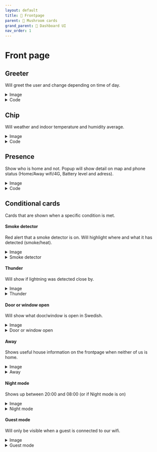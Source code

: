 ```yaml
---
layout: default
title: 📄 Frontpage
parent: 🍄 Mushroom cards
grand_parent: 🦄 Dashboard UI
nav_order: 1
---
```


# Front page

## Greeter
Will greet the user and change depending on time of day.

<details markdown="block">
  <summary>Image</summary>
![greeter](\assets\images\frontpage\greeter.png)
</details>

<details markdown="block">
  <summary>Code</summary>
{% raw %}

```yml
type: custom:button-card
template: card_header
variables:
  card_header_back_button: false
  card_header_title: |
    [[[
      const d = new Date();
      var hour = d.getHours();
      if (hour <= '6'){
        var greet = 'God natt';
        var emoji = '😴';
      } else if (hour <= '10'){
        var greet = 'God morgon';
        var emoji = '☕';
      } else if (hour <= '12'){
        var greet = 'God dag';
        var emoji = '🙂';
      } else if (hour <= '15'){
        var greet = 'God dag';
        var emoji = '😊';
      } else if (hour <= '18'){
        var greet = 'God dag';
        var emoji = '😎';
      } else if (hour <= '23'){
        var greet = 'God kväll';
        var emoji = '🥱';
      } else {
        var greet = 'God natt';
        var emoji = '😴';
      }
      return greet + ' ' + user.name + '!' + ' ' + emoji;
    ]]]
```
{% endraw %}
</details>

## Chip
Will weather and indoor temperature and humidity average.

<details markdown="block">
  <summary>Image</summary>
![chip_climate](\assets\images\frontpage\chip_climate.png)
</details>

<details markdown="block">
  <summary>Code</summary>
{% raw %}

```yml
type: custom:mushroom-chips-card
chips:
  - type: weather
    entity: weather.smhi_hemma
    show_conditions: true
    show_temperature: true
    tap_action:
      action: navigate
      navigation_path: /lovelace/statistics
  - type: template
    content: >-
      🌡️ {{ states('sensor.temperature_indoor_average')| round(0, 0)  }}°C  •💧
      {{ states('sensor.humidity_indoor_average')| round(0, 0)  }}%
    tap_action:
      action: navigate
      navigation_path: /lovelace/statistics
alignment: center
```
{% endraw %}
</details>


## Presence
Show who is home and not. Popup will show detail on map and phone status (Home/Away wifi/4G, Battery level and adress).

<details markdown="block">
  <summary>Image</summary>
![presence](\assets\images\frontpage\presence.png)
![presence_popup](\assets\images\frontpage\presence_popup.png)
</details>

<details markdown="block">
  <summary>Code</summary>
{% raw %}

```yml
type: template
entity: person.filip
icon: mdi:face-man
icon_color: |-
  {% set connection = states("person.filip")
  %}
  {% if connection == "home" %}
  blue
  {% else %}
  grey
  {% endif %}
content: ''
tap_action:
  action: fire-dom-event
  browser_mod:
    command: popup
    deviceID:
      - this
    title: Filip
    card:
      type: vertical-stack
      cards:
        - type: map
          entities:
            - entity: person.filip
            - entity: zone.home
          default_zoom: 15
          aspect_ratio: '1.5'
          dark_mode: true
          card_mod:
            style:
              ha-map$: |
                .leaflet-control-attribution {
                  visibility: hidden;
                 }
        - type: custom:mushroom-chips-card
          alignment: center
          chips:
            - type: template
              card_mod:
                style: |
                  ha-card {
                    --chip-background: transparent;
                    box-shadow: none;
                  }
              icon: >-
                {% set connection =
                states("sensor.filip_iphone_geocoded_location") %}
                {% if connection == "Hem" %}
                mdi:home
                {% else %}
                mdi:car
                {% endif %}
              entity: sensor.filip_iphone_connection_type
              tap_action:
                action: more-info
            - type: template
              card_mod:
                style: |
                  ha-card {
                    --chip-background: transparent;
                    box-shadow: none;
                  }
              icon: >-
                {% set connection =
                states("sensor.filip_iphone_connection_type") %}
                {% if connection == "Wi-Fi" %}
                mdi:wifi
                {% else %}
                mdi:signal-4g
                {% endif %}
              entity: sensor.filip_iphone_connection_type
              tap_action:
                action: more-info
            - type: template
              card_mod:
                style: |
                  ha-card {
                    --chip-background: transparent;
                    box-shadow: none;
                  }
              content: ''
              icon: >-
                {% set level = states("sensor.filip_iphone_battery_level")|
                int %}
                {% set status = states("sensor.filip_iphone_battery_state")
                %}
                {% if level >= 91 and status == "Full" %}
                mdi:battery
                {% elif level >= 90 and status == "Charging" %}
                mdi:battery-charging-90
                {% elif level >= 80 and status == "Charging" %}
                mdi:battery-charging-80
                {% elif level >= 70 and status == "Charging" %}
                mdi:battery-charging-70
                {% elif level >= 60 and status == "Charging" %}
                mdi:battery-charging-60
                {% elif level >= 50 and status == "Charging" %}
                mdi:battery-charging-50
                {% elif level >= 40 and status == "Charging" %}
                mdi:battery-charging-40
                {% elif level >= 30 and status == "Charging" %}
                mdi:battery-charging-30
                {% elif level >= 20 and status == "Charging" %}
                mdi:battery-charging-20
                {% elif level >= 10 and status == "Charging" %}
                mdi:battery-charging-10
                {% elif level >= 0 and status == "Charging" %}
                mdi:battery-charging-outline
                {% elif level >= 91 %}
                mdi:battery
                {% elif level >= 90 %}
                mdi:battery-90
                {% elif level >= 80 %}
                mdi:battery-80
                {% elif level >= 70 %}
                mdi:battery-70
                {% elif level >= 60 %}
                mdi:battery-60
                {% elif level >= 50 %}
                mdi:battery-50
                {% elif level >= 40 %}
                mdi:battery-40
                {% elif level >= 30 %}
                mdi:battery-30
                {% elif level >= 20 %}
                mdi:battery-20
                {% elif level >= 10 %}
                mdi:battery-10
                {% elif level >= 0 %}
                mdi:battery-alert-variant-outline
                {% else %}
                mdi:battery-remove-outline
                {% endif %}
              entity: sensor.filip_iphone_battery_state
              tap_action:
                action: more-info
        - type: custom:mushroom-chips-card
          alignment: center
          chips:
            - type: template
              card_mod:
                style: |
                  ha-card {
                    --chip-background: transparent;
                    box-shadow: none;
                  }
              content: >-
                {% set location =
                states("sensor.filip_iphone_geocoded_location") %}
                {% if location == "Hem" %}
                Hemma
                {% else %}
                {{ location }}
                {% endif %}
              tap_action:
                action: more-info
        - type: custom:mushroom-title-card
          title: null
      card_mod:
        style: |
          ha-card {
            background-color: var(--card-background-color);
            padding: 0 0px 8px 0;
          }
```
{% endraw %}
</details>

## Conditional cards
Cards that are shown when a specific condition is met.


#### Smoke detector
Red alert that a smoke detector is on. Will highlight where and what it has detected (smoke/heat). 
<details markdown="block">
  <summary>Image</summary>
![greeter](\assets\images\frontpage\conditional_smoke_detector.png)
</details>
<details markdown="block">
  <summary>Smoke detector</summary>
{% raw %}

```yml
type: vertical-stack
cards:
  - type: conditional
    conditions:
      - entity: group.alert_smoke_and_heat
        state: 'on'
    card:
      type: custom:mushroom-template-card
      primary: Brandvarnare aktiv!
      secondary: >
        {% set fire_alarm = states   | selectattr('entity_id','in',
        state_attr('group.alert_smoke_and_heat','entity_id'))   |
        selectattr('state','eq','on')   | map(attribute='name')   | list %}  {%
        if fire_alarm | length == 0 %} false  {% elif fire_alarm | length == 1
        %} Upptäckt {{  fire_alarm | join('')
          | regex_replace(find='fire alarm bedroom heat', replace='värme i sovrum', ignorecase=true)
          | regex_replace(find='fire alarm bedroom smoke', replace='rök i sovrum', ignorecase=true)
          | regex_replace(find='fire alarm hallway heat', replace='värme i hall', ignorecase=true)
          | regex_replace(find='fire alarm hallway smoke', replace='rök i hall', ignorecase=true)
          }}
        {% else %}  Upptäckt {{  fire_alarm[:-1] | join(', ')
          | regex_replace(find='fire alarm bedroom heat', replace='värme i sovrum', ignorecase=true)
          | regex_replace(find='fire alarm bedroom smoke', replace='rök i sovrum', ignorecase=true)
          | regex_replace(find='fire alarm hallway heat', replace='värme i hall', ignorecase=true)
          | regex_replace(find='fire alarm hallway smoke', replace='rök i hall', ignorecase=true)
          }} {{'' if  fire_alarm | length > 2 else ', '}}och {{  fire_alarm[-1]
          | regex_replace(find='fire alarm bedroom heat', replace='värme i sovrum', ignorecase=true)
          | regex_replace(find='fire alarm bedroom smoke', replace='rök i sovrum', ignorecase=true)
          | regex_replace(find='fire alarm hallway heat', replace='värme i hall', ignorecase=true)
          | regex_replace(find='fire alarm hallway smoke', replace='rök i hall', ignorecase=true)
          }} 
        {% endif %}
      icon: mdi:fire
      icon_color: none
      style: |
        ha-card {
          background: rgba(255.0, 69.0, 58.0, 1.0);
          color: rgba(255.0, 255.0, 255.0, 1.0);
          --secondary-text-color: rgba(255.0, 255.0, 255.0, 1.0);
          }
```
{% endraw %}
</details>

#### Thunder
Will show if lightning was detected close by.

<details markdown="block">
  <summary>Image</summary>
![greeter](\assets\images\frontpage\conditional_thunder.png)
</details>
<details markdown="block">
  <summary>Thunder</summary>
{% raw %}

```yml
type: conditional
conditions:
  - entity: sensor.blitzortung_lightning_counter
    state_not: '0'
card:
  type: custom:mushroom-template-card
  primary: Det åskar!
  secondary: >-
    {{ states('sensor.blitzortung_lightning_counter') }} nedslag senaste
    timmen
  icon: mdi:weather-lightning
  icon_color: none
  style: |
    ha-card {
      background: rgba(10.0, 132.0, 255.0, 1.0);
      color: rgba(255.0, 255.0, 255.0, 1.0);
      --secondary-text-color: rgba(255.0, 255.0, 255.0, 1.0);
      }
```
{% endraw %}
</details>

#### Door or window open
Will show what door/window is open in Swedish. 

<details markdown="block">
  <summary>Image</summary>
![greeter](\assets\images\frontpage\conditional_door_window.png)
</details>
<details markdown="block">
  <summary>Door or window open</summary>
{% raw %}

```yml
type: conditional
conditions:
  - entity: group.magnet_doors_and_windows
    state: 'on'
card:
  type: custom:mushroom-template-card
  primary: >
    {% set magnet_doors_and_windows = states   |
    selectattr('entity_id','in',
    state_attr('group.magnet_doors_and_windows','entity_id'))   |
    selectattr('state','eq','on')   | map(attribute='name')   | list %}  {%
    if magnet_doors_and_windows | length == 0 %} false  {% elif
    magnet_doors_and_windows | length == 1 %}
      Öppet i {{  magnet_doors_and_windows | join('')
      | regex_replace(find='Window office magnet contact', replace='kontor', ignorecase=true)
      | regex_replace(find='Window bathroom magnet contact', replace='badrum', ignorecase=true)
      | regex_replace(find='Window bedroom magnet contact', replace='sovrum', ignorecase=true)
      | regex_replace(find='Door outdoor magnet contact', replace='hall(dörr)', ignorecase=true)
      }}
    {% else %} 
      Öppet i {{  magnet_doors_and_windows[:-1] | join(', ')
      | regex_replace(find='Window office magnet contact', replace='kontor', ignorecase=true)
      | regex_replace(find='Window bathroom magnet contact', replace='badrum', ignorecase=true)
      | regex_replace(find='Window bedroom magnet contact', replace='sovrum', ignorecase=true)
      | regex_replace(find='Door outdoor magnet contact', replace='hall(dörr)', ignorecase=true)
      }} {{'' if  magnet_doors_and_windows | length > 1 else ', '}}och {{  magnet_doors_and_windows[-1]
      | regex_replace(find='Window office magnet contact', replace='kontor', ignorecase=true)
      | regex_replace(find='Window bathroom magnet contact', replace='badrum', ignorecase=true)
      | regex_replace(find='Window bedroom magnet contact', replace='sovrum', ignorecase=true)
      | regex_replace(find='Door outdoor magnet contact', replace='hall(dörr)', ignorecase=true)
      }}
    {% endif %}
  secondary: null
  icon: mdi:door-open
  icon_color: none
  style: |
    ha-card {
      background: rgba(10.0, 132.0, 255.0, 1.0);
      color: rgba(255.0, 255.0, 255.0, 1.0);
      --secondary-text-color: rgba(255.0, 255.0, 255.0, 1.0);
      }
```
{% endraw %}
</details>

#### Away
Shows useful house information on the frontpage when neither of us is home. 

<details markdown="block">
  <summary>Image</summary>
![greeter](\assets\images\frontpage\conditional_away.png)
</details>
<details markdown="block">
  <summary>Away</summary>
{% raw %}

```yml
type: conditional
conditions:
  - entity: group.presence_family
    state: not_home
card:
  type: custom:stack-in-card
  mode: vertical
  styles:
    '--chip-box-shadow': none
    '--chip-background': none
    '--chip-spacing': 0
  cards:
    - type: custom:mushroom-template-card
      icon: ios:car-fill
      layout: vertical
      tap_action:
        action: more-info
      hold_action:
        action: none
      double_tap_action:
        action: none
      multiline_secondary: false
      primary: Ingen hemma
      secondary: >
        {%- set time = (as_timestamp(now()) -
        as_timestamp(states.group.presence_family.last_changed)) | int  %} {%-
        set minutes = ((time % 3600) // 60) %} {%- set minutes =
        '{}m'.format(minutes) if minutes > 0 else '' %} {%- set hours = ((time %
        86400) // 3600) %} {%- set hours = '{}h '.format(hours) if hours > 0
        else '' %} {%- set days = (time // 86400) %} {%- set days = '{}d
        '.format(days) if days > 0 else '' %} Sedan {{ 'Mindre än en minut
        sedan' if time < 60 else days + hours + minutes }}
      icon_color: blue
    - type: custom:mushroom-chips-card
      chips:
        - type: template
          content: |-
            {% if states('group.magnet_all_windows') == 'on' %}
            Öppen
            {% else  %}
            Stängd
            {% endif %}
          icon: |-
            {% if states('group.magnet_all_windows') == 'on' %}
            mdi:window-open
            {% else  %}
            mdi:window-closed
            {% endif %}
          icon_color: |-
            {% if states('group.magnet_all_windows') == 'on' %}
            pink
            {% else  %}
            none
            {% endif %}
        - type: template
          content: |-
            {% if states('group.magnet_all_doors') == 'on' %}
            Öppen
            {% else  %}
            Stängd
            {% endif %}
          icon: |-
            {% if states('group.magnet_all_doors') == 'on' %}
            mdi:door-open
            {% else  %}
            mdi:door-closed
            {% endif %}
          icon_color: |-
            {% if states('group.magnet_all_doors') == 'on' %}
            pink
            {% else  %}
            none
            {% endif %}
      alignment: center
    - type: custom:mushroom-chips-card
      chips:
        - type: template
          content: >-
            {% if states('group.presence_indoor') == 'on' %}
            Rörelse i {{ states('sensor.presence_last_motion') }} nu
            {% else  %}
            Rörelse i {{ states('sensor.presence_last_motion') }} för   {{
            relative_time(states.sensor.presence_last_motion.last_changed) 
              | replace("hour", "timme") 
              | replace("hours", "timmar") 
              | replace("minute", "minut") 
              | replace("minuts", "minuter") 
              | replace("second", "sekund") 
              | replace("seconds", "sekunder") }} sedan
            {% endif %}
          icon: |-
            {% if states('group.presence_indoor') == 'on' %}
            mdi:motion-sensor
            {% else  %}
            mdi:motion-sensor-off
            {% endif %}
          icon_color: |-
            {% if states('group.presence_indoor') == 'on' %}
            pink
            {% else  %}
            none
            {% endif %}
      alignment: center
```
{% endraw %}
</details>

#### Night mode
Shows up between 20:00 and 08:00 (or if Night mode is on)

<details markdown="block">
  <summary>Image</summary>
![greeter](\assets\images\frontpage\conditional_night_mode.png)
</details>
<details markdown="block">
  <summary>Night mode</summary>
{% raw %}

```yml
type: custom:state-switch
entity: template
template: >
  {% if now().hour > 20 or now().hour < 8 %} on {% elif
  states('input_boolean.night_mode') == 'on' %} on {% else %} off {% endif %}
states:
  'on':
    type: custom:mushroom-entity-card
    entity: input_boolean.night_mode
    icon_color: indigo
    icon: ios:moon-stars-fill
    tap_action:
      action: toggle

```
{% endraw %}
</details>

#### Guest mode
Will only be visible when a guest is connected to our wifi.

<details markdown="block">
  <summary>Image</summary>
![greeter](\assets\images\frontpage\conditional_guest_mode.png)
</details>
<details markdown="block">
  <summary>Guest mode</summary>
{% raw %}

```yml
type: conditional
conditions:
  - entity: group.presence_guests
    state_not: home
card:
  type: vertical-stack
  cards:
    - type: custom:mushroom-title-card
      title: ''
      subtitle: Gäster
    - type: custom:mushroom-entity-card
      entity: input_boolean.guest_mode
      name: Gäster för natten?
      tap_action:
        action: toggle


```
{% endraw %}
</details>